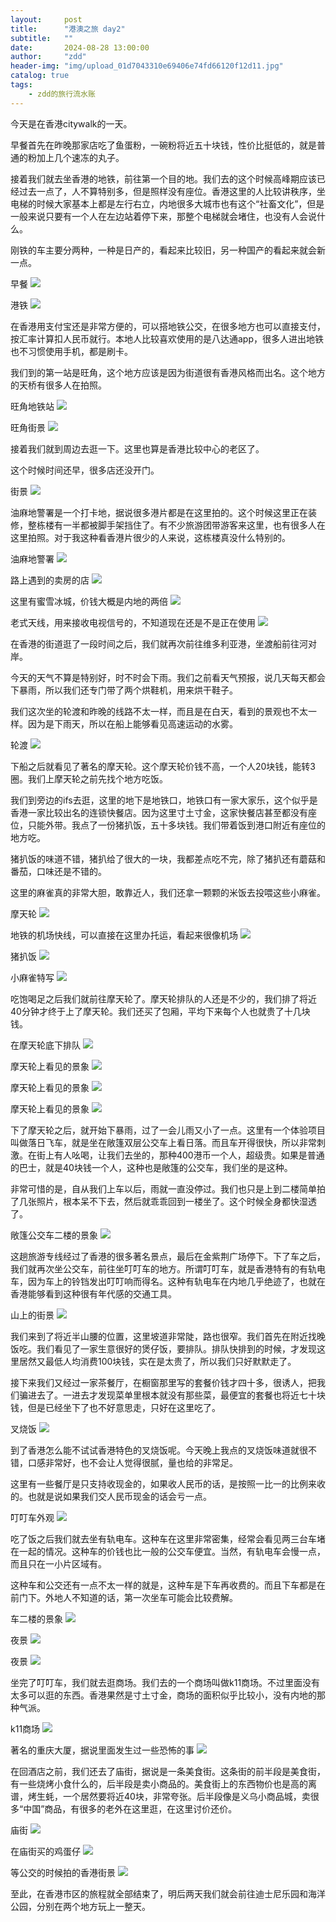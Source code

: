 ```yaml
---
layout:     post
title:      "港澳之旅 day2"
subtitle:   ""
date:       2024-08-28 13:00:00
author:     "zdd"
header-img: "img/upload_01d7043310e69406e74fd66120f12d11.jpg"
catalog: true
tags:
    - zdd的旅行流水账
---
```


今天是在香港citywalk的一天。

早餐首先在昨晚那家店吃了鱼蛋粉，一碗粉将近五十块钱，性价比挺低的，就是普通的粉加上几个速冻的丸子。

接着我们就去坐香港的地铁，前往第一个目的地。我们去的这个时候高峰期应该已经过去一点了，人不算特别多，但是照样没有座位。香港这里的人比较讲秩序，坐电梯的时候大家基本上都是左行右立，内地很多大城市也有这个“社畜文化”，但是一般来说只要有一个人在左边站着停下来，那整个电梯就会堵住，也没有人会说什么。

刚铁的车主要分两种，一种是日产的，看起来比较旧，另一种国产的看起来就会新一点。

早餐
![](https://notes.sjtu.edu.cn/uploads/upload_98050b09961d7a11df15d5be72122322.jpg)


港铁
![](https://notes.sjtu.edu.cn/uploads/upload_d62ea33a9da0be630bc7597311e83d96.jpg)


在香港用支付宝还是非常方便的，可以搭地铁公交，在很多地方也可以直接支付，按汇率计算扣人民币就行。本地人比较喜欢使用的是八达通app，很多人进出地铁也不习惯使用手机，都是刷卡。



我们到的第一站是旺角，这个地方应该是因为街道很有香港风格而出名。这个地方的天桥有很多人在拍照。

旺角地铁站
![](https://notes.sjtu.edu.cn/uploads/upload_d79e32f524f38c8a3a3d5cc06bb93e2a.jpg)


旺角街景
![](https://notes.sjtu.edu.cn/uploads/upload_1b1dc1bf8e1904a0f9548e020dc7e7e3.jpg)


接着我们就到周边去逛一下。这里也算是香港比较中心的老区了。

这个时候时间还早，很多店还没开门。

街景
![](https://notes.sjtu.edu.cn/uploads/upload_7ac4e44d2f969edf140432a266e3acf2.jpg)


油麻地警署是一个打卡地，据说很多港片都是在这里拍的。这个时候这里正在装修，整栋楼有一半都被脚手架挡住了。有不少旅游团带游客来这里，也有很多人在这里拍照。对于我这种看香港片很少的人来说，这栋楼真没什么特别的。

油麻地警署
![](https://notes.sjtu.edu.cn/uploads/upload_ac54d0ef111630bbd39905e53c1d0334.jpg)


路上遇到的卖房的店
![](https://notes.sjtu.edu.cn/uploads/upload_e1f878edafc907fb7d1a595ac4d8f445.jpg)


这里有蜜雪冰城，价钱大概是内地的两倍
![](https://notes.sjtu.edu.cn/uploads/upload_c3c35f2079d7a81d48e584e8ab4700f5.jpg)


老式天线，用来接收电视信号的，不知道现在还是不是正在使用
![](https://notes.sjtu.edu.cn/uploads/upload_24b03be4b4217f99a01936d14bcafd4d.jpg)


在香港的街道逛了一段时间之后，我们就再次前往维多利亚港，坐渡船前往河对岸。

今天的天气不算是特别好，时不时会下雨。我们之前看天气预报，说几天每天都会下暴雨，所以我们还专门带了两个烘鞋机，用来烘干鞋子。

我们这次坐的轮渡和昨晚的线路不太一样，而且是在白天，看到的景观也不太一样。因为是下雨天，所以在船上能够看见高速运动的水雾。

轮渡
![](https://notes.sjtu.edu.cn/uploads/upload_2dbed5d3ba94d51272ed644269b6efc7.jpg)


下船之后就看见了著名的摩天轮。这个摩天轮价钱不高，一个人20块钱，能转3圈。我们上摩天轮之前先找个地方吃饭。

我们到旁边的ifs去逛，这里的地下是地铁口，地铁口有一家大家乐，这个似乎是香港一家比较出名的连锁快餐店。因为这里寸土寸金，这家快餐店甚至都没有座位，只能外带。我点了一份猪扒饭，五十多块钱。我们带着饭到港口附近有座位的地方吃。

猪扒饭的味道不错，猪扒给了很大的一块，我都差点吃不完，除了猪扒还有蘑菇和番茄，口味还是不错的。

这里的麻雀真的非常大胆，敢靠近人，我们还拿一颗颗的米饭去投喂这些小麻雀。

摩天轮
![](https://notes.sjtu.edu.cn/uploads/upload_25049ea31df32b98979b865c98690f8d.jpg)


地铁的机场快线，可以直接在这里办托运，看起来很像机场
![](https://notes.sjtu.edu.cn/uploads/upload_8fef6ccc0675c0e8e1e60b8f7e6fe92e.jpg)


猪扒饭
![](https://notes.sjtu.edu.cn/uploads/upload_f87fc6b06b692380d543d057f17b9b19.jpg)


小麻雀特写
![](https://notes.sjtu.edu.cn/uploads/upload_15f724cc527e10b730d754e784a8daa7.jpg)


吃饱喝足之后我们就前往摩天轮了。摩天轮排队的人还是不少的，我们排了将近40分钟才终于上了摩天轮。我们还买了包厢，平均下来每个人也就贵了十几块钱。

在摩天轮底下排队
![](https://notes.sjtu.edu.cn/uploads/upload_d7cc4be254cd273a69026367236696b8.jpg)


摩天轮上看见的景象
![](https://notes.sjtu.edu.cn/uploads/upload_ad9ca7d7907ce4f1f2a969b3f992eb2d.jpg)


摩天轮上看见的景象
![](https://notes.sjtu.edu.cn/uploads/upload_71016ffdf26c94a18f4d3a6f31e7f751.jpg)


摩天轮上看见的景象
![](https://notes.sjtu.edu.cn/uploads/upload_d7a5fc91d3f5322ca7a9bcb2cd910440.jpg)


下了摩天轮之后，就开始下暴雨，过了一会儿雨又小了一点。这里有一个体验项目叫做落日飞车，就是坐在敞篷双层公交车上看日落。而且车开得很快，所以非常刺激。在街上有人吆喝，让我们去坐的，那种400港币一个人，超级贵。如果是普通的巴士，就是40块钱一个人，这种也是敞篷的公交车，我们坐的是这种。



非常可惜的是，自从我们上车以后，雨就一直没停过。我们也只是上到二楼简单拍了几张照片，根本呆不下去，然后就乖乖回到一楼坐了。这个时候全身都快湿透了。

敞篷公交车二楼的景象
![](https://notes.sjtu.edu.cn/uploads/upload_6b5a1583aa68097c5b8467907b6bf50b.jpg)


这趟旅游专线经过了香港的很多著名景点，最后在金紫荆广场停下。下了车之后，我们就再次坐公交车，前往坐叮叮车的地方。所谓叮叮车，就是香港特有的有轨电车，因为车上的铃铛发出叮叮响而得名。这种有轨电车在内地几乎绝迹了，也就在香港能够看到这种很有年代感的交通工具。

山上的街景
![](https://notes.sjtu.edu.cn/uploads/upload_2fa6d2f6e86582c87adda61a091e9cf6.jpg)


我们来到了将近半山腰的位置，这里坡道非常陡，路也很窄。我们首先在附近找晚饭吃。我们看见了一家生意很好的煲仔饭，要排队。排队快排到的时候，才发现这里居然又最低人均消费100块钱，实在是太贵了，所以我们只好默默走了。

接下来我们又经过一家茶餐厅，在橱窗那里写的套餐价钱才四十多，很诱人，把我们骗进去了。一进去才发现菜单里根本就没有那些菜，最便宜的套餐也将近七十块钱，但是已经坐下了也不好意思走，只好在这里吃了。

叉烧饭
![](https://notes.sjtu.edu.cn/uploads/upload_fae3e3fdda01089f252cc395daa1ebcc.jpg)


到了香港怎么能不试试香港特色的叉烧饭呢。今天晚上我点的叉烧饭味道就很不错，口感非常好，也不会让人觉得很腻，量也给的非常足。

这里有一些餐厅是只支持收现金的，如果收人民币的话，是按照一比一的比例来收的。也就是说如果我们交人民币现金的话会亏一点。

叮叮车外观
![](https://notes.sjtu.edu.cn/uploads/upload_7cd8b5ab7d93027cdc03f53b6c6c3453.jpg)


吃了饭之后我们就去坐有轨电车。这种车在这里非常密集，经常会看见两三台车堵在一起的情况。这种车的价钱也比一般的公交车便宜。当然，有轨电车会慢一点，而且只在一小片区域有。

这种车和公交还有一点不太一样的就是，这种车是下车再收费的。而且下车都是在前门下。外地人不知道的话，第一次坐车可能会比较费解。

车二楼的景象
![](https://notes.sjtu.edu.cn/uploads/upload_1b3f0992afd27fe2244cc66a3c07be08.jpg)


夜景
![](https://notes.sjtu.edu.cn/uploads/upload_5666b745f82d5426aa7f56f7a05443f4.jpg)


夜景
![](https://notes.sjtu.edu.cn/uploads/upload_01d7043310e69406e74fd66120f12d11.jpg)


坐完了叮叮车，我们就去逛商场。我们去的一个商场叫做k11商场。不过里面没有太多可以逛的东西。香港果然是寸土寸金，商场的面积似乎比较小，没有内地的那种气派。

k11商场
![](https://notes.sjtu.edu.cn/uploads/upload_a9a8379a6c1122fcb1577229b1faf873.jpg)


著名的重庆大厦，据说里面发生过一些恐怖的事
![](https://notes.sjtu.edu.cn/uploads/upload_fc4d048b6e8be9e8acdae2f8abd59495.jpg)


在回酒店之前，我们还去了庙街，据说是一条美食街。这条街的前半段是美食街，有一些烧烤小食什么的，后半段是卖小商品的。美食街上的东西物价也是高的离谱，烤生蚝，一个居然要将近40块，非常夸张。后半段像是义乌小商品城，卖很多“中国”商品，有很多的老外在这里逛，在这里讨价还价。

庙街
![](https://notes.sjtu.edu.cn/uploads/upload_010642d4f567a42b80102c9eb36f4829.jpg)


在庙街买的鸡蛋仔
![](https://notes.sjtu.edu.cn/uploads/upload_b4cc72e5889eefe2e6f2b79c2d4b2473.jpg)


等公交的时候拍的香港街景
![](https://notes.sjtu.edu.cn/uploads/upload_39be213fcd0b046dc2e1c934263e9d47.jpg)


至此，在香港市区的旅程就全部结束了，明后两天我们就会前往迪士尼乐园和海洋公园，分别在两个地方玩上一整天。
